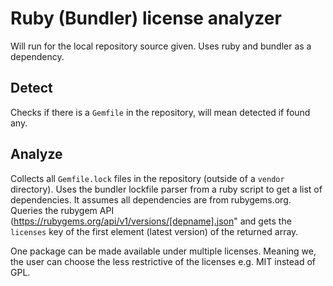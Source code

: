 # Ruby (Bundler) license analyzer

Will run for the local repository source given.
Uses ruby and bundler as a dependency.

## Detect

Checks if there is a `Gemfile` in the repository, will mean detected if found any.

## Analyze

Collects all `Gemfile.lock` files in the repository (outside of a `vendor` directory).
Uses the bundler lockfile parser from a ruby script to get a list of dependencies.
It assumes all dependencies are from rubygems.org. Queries the rubygem API (https://rubygems.org/api/v1/versions/[depname].json" and gets the `licenses` key of the first element (latest version) of the returned array.

One package can be made available under multiple licenses. Meaning we, the user can choose the less restrictive of the licenses e.g. MIT instead of GPL.